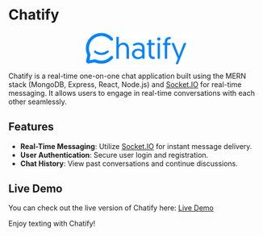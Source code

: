 # Chatify

<p align="center">
  <img src="frontend/public/chatify_logo.png" alt="Chatify Logo" style="display: block; margin: auto; width: 220px" />
</p>

Chatify is a real-time one-on-one chat application built using the MERN stack (MongoDB, Express, React, Node.js) and [Socket.IO](https://socket.io/) for real-time messaging. It allows users to engage in real-time conversations with each other seamlessly.

## Features

- **Real-Time Messaging**: Utilize [Socket.IO](https://socket.io/) for instant message delivery.
- **User Authentication**: Secure user login and registration.
- **Chat History**: View past conversations and continue discussions.

## Live Demo

You can check out the live version of Chatify here: [Live Demo](YOUR_LIVE_LINK_HERE)

Enjoy texting with Chatify!
